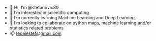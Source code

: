 - 👋 Hi, I’m @stefanovic80
- 👀 I’m interested in scientific computing
- 🌱 I’m currently learning Machine Learning and Deep Learning
- 💞️ I’m looking to collaborate on python maps, machine learning and/or statistics related problems
- 📫 fedelestef@gmail.com

<!---
stefanovic80/stefanovic80 is a ✨ special ✨ repository because its `README.md` (this file) appears on your GitHub profile.
You can click the Preview link to take a look at your changes.
--->
